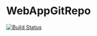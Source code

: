 # WebAppGitRepo
[![Build Status](https://dev.azure.com/burhanriaz35/Test_Project2/_apis/build/status%2FNodlaysDevOps.WebAppGitRepo?branchName=master)](https://dev.azure.com/burhanriaz35/Test_Project2/_build/latest?definitionId=11&branchName=master)
